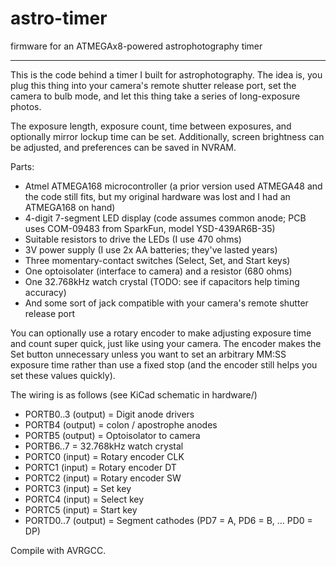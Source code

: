 astro-timer
===========

firmware for an ATMEGAx8-powered astrophotography timer

---

This is the code behind a timer I built for astrophotography. The idea is, you
plug this thing into your camera's remote shutter release port, set the camera
to bulb mode, and let this thing take a series of long-exposure photos.

The exposure length, exposure count, time between exposures, and optionally
mirror lockup time can be set. Additionally, screen brightness can be adjusted,
and preferences can be saved in NVRAM.

Parts:
 - Atmel ATMEGA168 microcontroller (a prior version used ATMEGA48 and the code 
   still fits, but my original hardware was lost and I had an ATMEGA168 on hand)
 - 4-digit 7-segment LED display (code assumes common anode; PCB uses
   COM-09483 from SparkFun, model YSD-439AR6B-35)
 - Suitable resistors to drive the LEDs (I use 470 ohms)
 - 3V power supply (I use 2x AA batteries; they've lasted years)
 - Three momentary-contact switches (Select, Set, and Start keys)
 - One optoisolater (interface to camera) and a resistor (680 ohms)
 - One 32.768kHz watch crystal (TODO: see if capacitors help timing accuracy)
 - And some sort of jack compatible with your camera's remote shutter release port

You can optionally use a rotary encoder to make adjusting exposure
time and count super quick, just like using your camera. The encoder makes
the Set button unnecessary unless you want to set an arbitrary MM:SS exposure
time rather than use a fixed stop (and the encoder still helps you set these
values quickly).

The wiring is as follows (see KiCad schematic in hardware/)
 - PORTB0..3 (output) = Digit anode drivers
 - PORTB4    (output) = colon / apostrophe anodes
 - PORTB5    (output) = Optoisolator to camera
 - PORTB6..7          = 32.768kHz watch crystal
 - PORTC0    (input)  = Rotary encoder CLK
 - PORTC1    (input)  = Rotary encoder DT
 - PORTC2    (input)  = Rotary encoder SW
 - PORTC3    (input)  = Set key
 - PORTC4    (input)  = Select key
 - PORTC5    (input)  = Start key
 - PORTD0..7 (output) = Segment cathodes (PD7 = A, PD6 = B, ... PD0 = DP)

Compile with AVRGCC.

